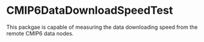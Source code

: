 # CMIP6DataDownloadSpeedTest
This packgae is capable of measuring the data downloading speed from the remote CMIP6 data nodes.
